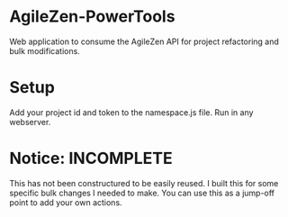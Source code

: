 AgileZen-PowerTools
===================

Web application to consume the AgileZen API for project refactoring and bulk modifications.


Setup
===================
Add your project id and token to the namespace.js file. Run in any webserver.


Notice: INCOMPLETE
===================
This has not been constructured to be easily reused. I built this for some specific bulk changes I needed to make. You can use this as a jump-off point to add your own actions.
